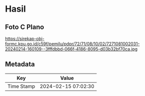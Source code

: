 # Hasil

## Foto C Plano

https://sirekap-obj-formc.kpu.go.id/c59f/pemilu/pdpr/72/71/08/10/02/7271081002031-20240214-160109--3fffdbbd-066f-4186-8095-d03b32bf70ca.jpg


## Metadata

| Key        | Value               |
| ---------- | ------------------- |
| Time Stamp | 2024-02-15 07:02:30 |



